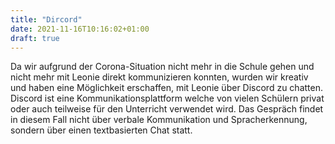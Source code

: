 ```yaml
---
title: "Dircord"
date: 2021-11-16T10:16:02+01:00
draft: true
---
```



Da wir aufgrund der Corona-Situation nicht mehr in die Schule gehen und nicht mehr mit Leonie direkt kommunizieren konnten, wurden wir kreativ und haben eine Möglichkeit erschaffen, mit Leonie über Discord zu chatten. Discord ist eine Kommunikationsplattform welche von vielen Schülern privat oder auch teilweise für den Unterricht verwendet wird. Das Gespräch findet in diesem Fall nicht über verbale Kommunikation und Spracherkennung, sondern über einen textbasierten Chat statt.